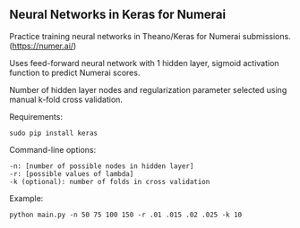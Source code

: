 Neural Networks in Keras for Numerai 
--------------

Practice training neural networks in Theano/Keras for Numerai submissions. (https://numer.ai/)

Uses feed-forward neural network with 1 hidden layer, sigmoid activation function to predict Numerai scores. 

Number of hidden layer nodes and regularization parameter selected using manual k-fold cross validation. 

Requirements: 

``` 
sudo pip install keras
```

Command-line options:

```
-n: [number of possible nodes in hidden layer] 
-r: [possible values of lambda] 
-k (optional): number of folds in cross validation
```


Example:  

```
python main.py -n 50 75 100 150 -r .01 .015 .02 .025 -k 10
```
